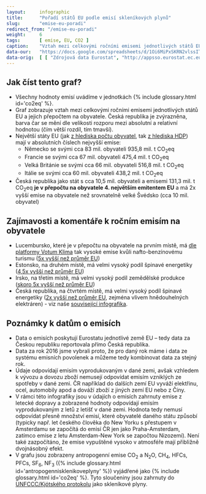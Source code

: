 ```yaml
---
layout:     infographic
title:      "Pořadí států EU podle emisí skleníkových plynů"
slug:       "emise-eu-poradi"
redirect_from: "/emise-eu-poradi"
weight:     6
tags:       [ emise, EU, CO2 ]
caption:    "Vztah mezi celkovými ročními emisemi jednotlivých států EU a jejich přepočtem na obyvatele."
data-our:   "https://docs.google.com/spreadsheets/d/1Oi6MiPxSKRN2vlssITAqsVwjsalQazCyymNdHHc-iYg/edit#gid=979818322"
data-orig:  [ [ "Zdrojová data Eurostat", "http://appsso.eurostat.ec.europa.eu/nui/show.do?query=BOOKMARK_DS-089165_QID_20FB36E9_UID_-3F171EB0&layout=GEO,L,X,0;AIREMSECT,B,Y,0;UNIT,L,Z,0;AIRPOL,L,Z,1;TIME,C,Z,2;INDICATORS,C,Z,3;&zSelection=DS-089165INDICATORS,OBS_FLAG;DS-089165TIME,2016;DS-089165UNIT,MIO_T;DS-089165AIRPOL,GHG;&rankName1=UNIT_1_2_-1_2&rankName2=AIRPOL_1_2_-1_2&rankName3=INDICATORS_1_2_-1_2&rankName4=TIME_1_0_0_0&rankName5=GEO_1_2_0_0&rankName6=AIREMSECT_1_2_0_1&rStp=&cStp=&rDCh=&cDCh=&rDM=true&cDM=true&footnes=false&empty=false&wai=false&time_mode=NONE&time_most_recent=false&lang=EN&cfo=%23%23%23.%23%23%23%2C%23%23%23" ] ]
---
```


## Jak číst tento graf?

* Všechny hodnoty emisí uvádíme v jednotkách {% include glossary.html id='co2eq' %}.
* Graf zobrazuje vztah mezi celkovými ročními emisemi jednotlivých států EU a jejich přepočtem na obyvatele. Česká republika je zvýrazněna, barva čar se mění dle velikosti rozporu mezi absolutní a relativní hodnotou (čím větší rozdíl, tím tmavší).
* Největší státy EU (jak [z hlediska počtu obyvatel](https://en.wikipedia.org/wiki/List_of_European_Union_member_states_by_population), tak [z hlediska HDP](https://en.wikipedia.org/wiki/List_of_sovereign_states_in_Europe_by_GDP_(nominal))) mají v absolutních číslech nejvyšší emise:
  * Německo se svými cca 83 mil. obyvateli 935,8 mil. t CO<sub>2</sub>eq
  * Francie se svými cca 67 mil. obyvateli 475,4 mil. t CO<sub>2</sub>eq
  * Velká Británie se svými cca 66 mil. obyvateli 516,8 mil. t CO<sub>2</sub>eq
  * Itálie se svými cca 60 mil. obyvateli 438,2 mil. t CO<sub>2</sub>eq
* Česká republika jako stát s cca 10,5 mil. obyvateli a emisemi 131,3 mil. t CO<sub>2</sub>eq __je v přepočtu na obyvatele 4. největším emitentem EU__ a má 2x vyšší emise na obyvatele než srovnatelně velké Švédsko (cca 10 mil. obyvatel)

## Zajímavosti a komentáře k ročním emisím na obyvatele

* Lucembursko, které je v přepočtu na obyvatele na prvním místě, má [dle platformy Votum Klima](https://today.rtl.lu/news/luxembourg/a/1184731.html) tak vysoké emise kvůli nafto-benzínovému turismu ([5x vyšší než průměr EU](https://docs.google.com/spreadsheets/d/1ldy3l-W0HDG1cHK393_rQC5pGXIWbVw94Dh3ie4aEI8/edit#gid=1336176067&range=R24))
* Estonsko, na druhém místě, má velmi vysoký podíl špinavé energetiky ([4,5x vyšší než průměr EU](https://docs.google.com/spreadsheets/d/1ldy3l-W0HDG1cHK393_rQC5pGXIWbVw94Dh3ie4aEI8/edit#gid=1336176067&range=H22))
* Irsko, na třetím místě, má velmi vysoký podíl zemědělské produkce ([skoro 5x vyšší než průměr EU](https://docs.google.com/spreadsheets/d/1ldy3l-W0HDG1cHK393_rQC5pGXIWbVw94Dh3ie4aEI8/edit#gid=1336176067&range=I27))
* Česká republika, na čtvrtém místě, má velmi vysoký podíl špinavé energetiky ([2x vyšší než průměr EU](https://docs.google.com/spreadsheets/d/1ldy3l-W0HDG1cHK393_rQC5pGXIWbVw94Dh3ie4aEI8/edit#gid=1336176067&range=E22), zejména vlivem hnědouhelných elektráren) - viz naše  [související infografika](/infografiky/emise-cr-detail).

## Poznámky k datům o emisích

* Data o emisích poskytují Eurostatu jednotlivé země EU – tedy data za Českou republiku reportovala přímo Česká republika.
* Data za rok 2016 jsme vybrali proto, že pro daný rok máme i data ze systému emisních povolenek a můžeme tedy kombinovat data za stejný rok.
* Údaje odpovídají emisím vyprodukovaným v dané zemi, avšak vzhledem k vývozu a dovozu zboží nemusejí odpovídat emisím vzniklých ze spotřeby v dané zemi. ČR například do dalších zemí EU vyváží elektřinu, ocel, automobily apod a dováží zboží z jiných zemí EU nebo z Číny.
* V rámci této infografiky jsou v údajích o emisích zahrnuty emise z letecké dopravy a zobrazené hodnoty odpovídají emisím vyprodukovaným z letů z letišť v dané zemi. Hodnota tedy nemusí odpovídat přesně množství emisí, které obyvatelé daného státu způsobí (typicky např. let českého člověka do New Yorku s přestupem v Amsterdamu se započítá do emisí ČR jen jako Praha-Amsterdam, zatímco emise z letu Amsterdam-New York se započtou Nizozemí). Není také zazpočítáno, že emise vypuštěné vysoko v atmosféře mají přibližně dvojnásobný efekt. 
* V grafu jsou zobrazeny antropogenní emise CO<sub>2</sub> a N<sub>2</sub>O, CH<sub>4</sub>, HFCs, PFCs, SF<sub>6</sub>, NF<sub>3</sub> ({% include glossary.html id='antropogennisklenikoveplyny' %}) vyjádřené jako {% include glossary.html id='co2eq' %}. Tyto sloučeniny jsou zahrnuty do [UNFCCC/Kjótského protokolu](https://ghgprotocol.org/sites/default/files/standards_supporting/Required%20gases%20and%20GWP%20values.pdf) jako skleníkové plyny.
